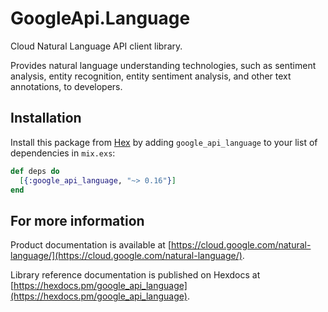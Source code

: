 # GoogleApi.Language

Cloud Natural Language API client library.

Provides natural language understanding technologies, such as sentiment analysis, entity recognition, entity sentiment analysis, and other text annotations, to developers.

## Installation

Install this package from [Hex](https://hex.pm) by adding
`google_api_language` to your list of dependencies in `mix.exs`:

```elixir
def deps do
  [{:google_api_language, "~> 0.16"}]
end
```

## For more information

Product documentation is available at [https://cloud.google.com/natural-language/](https://cloud.google.com/natural-language/).

Library reference documentation is published on Hexdocs at
[https://hexdocs.pm/google_api_language](https://hexdocs.pm/google_api_language).
